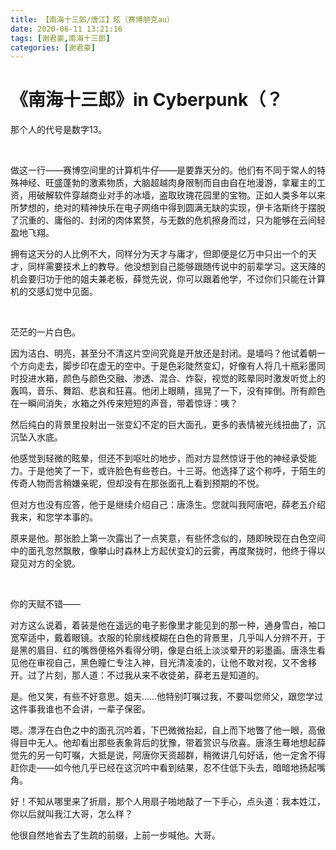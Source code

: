 ```yaml
---
title: 【南海十三郎/唐江】眩（赛博朋克au）
date: 2020-06-11 13:21:16
tags: [谢君豪,南海十三郎]
categories: [谢君豪]
---
```




《南海十三郎》in Cyberpunk（？
==============================

那个人的代号是数字13。 

<br/>

做这一行——赛博空间里的计算机牛仔——是要靠天分的。他们有不同于常人的特殊神经、旺盛蓬勃的激素物质，大脑超越肉身限制而自由自在地漫游，拿雇主的工资，用破解软件穿越商业对手的冰墙，盗取玫瑰花园里的宝物。正如人类多年以来所梦想的，绝对的精神快乐在电子网络中得到圆满无缺的实现，伊卡洛斯终于摆脱了沉重的、庸俗的、封闭的肉体累赘，与无数的危机擦身而过，只为能够在云间轻盈地飞翔。

拥有这天分的人比例不大，同样分为天才与庸才，但即便是亿万中只出一个的天才，同样需要技术上的教导。他没想到自己能够跟随传说中的前辈学习。这天降的机会要归功于他的姐夫兼老板，薛觉先说，你可以跟着他学，不过你们只能在计算机的交感幻觉中见面。

<br/>

茫茫的一片白色。

因为洁白、明亮，甚至分不清这片空间究竟是开放还是封闭。是墙吗？他试着朝一个方向走去，脚步印在虚无的空中。于是色彩陡然变幻，好像有人将几十瓶彩墨同时投进水箱，颜色与颜色交融、渗透、混合、炸裂，视觉的眩晕同时激发听觉上的轰鸣，音乐、舞蹈、悲哀和狂喜。他闭上眼睛，摇晃了一下，没有摔倒。所有颜色在一瞬间消失，水箱之外传来短短的声音，带着惊讶：咦？

然后纯白的背景里投射出一张变幻不定的巨大面孔，更多的表情被光线扭曲了，沉沉坠入水底。

他感觉到轻微的眩晕，但还不到呕吐的地步，而对方显然惊讶于他的神经承受能力。于是他笑了一下，或许脸色有些苍白。十三哥。他选择了这个称呼，于陌生的传奇人物而言稍嫌亲昵，但却没有在那张面孔上看到预期的不悦。

但对方也没有应答，他于是继续介绍自己：唐涤生。您就叫我阿唐吧，薛老五介绍我来，和您学本事的。

原来是他。那张脸上第一次露出了一点笑意，有些怀念似的，随即映现在白色空间中的面孔忽然飘散，像攀山时森林上方起伏变幻的云雾，再度聚拢时，他终于得以窥见对方的全貌。 

<br/>

你的天赋不错——

对方这么说着，着装是他在遥远的电子影像里才能见到的那一种，通身雪白，袖口宽窄适中，戴着眼镜。衣服的轮廓线模糊在白色的背景里，几乎叫人分辨不开，于是黑的眉目、红的嘴唇便格外看得分明，像是白纸上淡淡晕开的彩墨画。唐涤生看见他在审视自己，黑色瞳仁专注入神，目光清凌凌的，让他不敢对视，又不舍移开。过了片刻，那人道：不过我从来不收徒弟，薛老五是知道的。

是。他又笑，有些不好意思。姐夫……他特别叮嘱过我，不要叫您师父，跟您学过这件事我谁也不会讲，一辈子保密。

嗯。漂浮在白色之中的面孔沉吟着，下巴微微抬起，自上而下地瞥了他一眼，高傲得目中无人。他却看出那些表象背后的犹豫，带着赏识与欣喜。唐涤生蓦地想起薛觉先的另一句叮嘱，大抵是说，阿唐你天资超群，稍微讲几句好话，他一定舍不得赶你走——如今他几乎已经在这沉吟中看到结果，忍不住低下头去，暗暗地扬起嘴角。

好！不知从哪里来了折扇，那个人用扇子啪地敲了一下手心，点头道：我本姓江，你以后就叫我江大哥，怎么样？

他很自然地省去了生疏的前缀，上前一步喊他。大哥。
